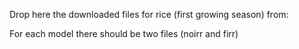 Drop here the downloaded files for rice (first growing season) from: 

For each model there should be two files (noirr and firr)
